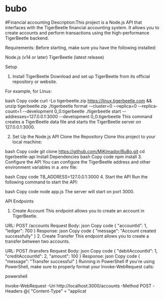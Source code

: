 # bubo
#Financial accounting
Description:This project is a Node.js API that interfaces with the TigerBeetle financial accounting system. It allows you to create accounts and perform transactions using the high-performance TigerBeetle backend.

Requirements:
Before starting, make sure you have the following installed:

Node.js (v14 or later)
TigerBeetle (latest release)

Setup
1. Install TigerBeetle
Download and set up TigerBeetle from its official repository or website.

For example, for Linux:

bash
Copy code
curl -Lo tigerbeetle.zip https://linux.tigerbeetle.com && unzip tigerbeetle.zip
./tigerbeetle format --cluster=0 --replica=0 --replica-count=1 --development 0_0.tigerbeetle
./tigerbeetle start --addresses=127.0.0.1:3000 --development 0_0.tigerbeetle
This command creates a TigerBeetle data file and starts the TigerBeetle server on 127.0.0.1:3000.

2. Set Up the Node.js API
Clone the Repository
Clone this project to your local machine:

bash
Copy code
git clone  https://github.com/MjKimador/BuBo.git 
cd tigerbeetle-api
Install Dependencies
bash
Copy code
npm install
3. Configure the API
You can configure the TigerBeetle address and other environment variables in a .env file:

bash
Copy code
TB_ADDRESS=127.0.0.1:3000
4. Start the API
Run the following command to start the API:

bash
Copy code
node app.js
The server will start on port 3000.

API Endpoints
1. Create Account
This endpoint allows you to create an account in TigerBeetle.

URL: POST /accounts
Request Body:
json
Copy code
{
  "accountId": 1,
  "ledger": 700
}
Response:
json
Copy code
{
  "message": "Account created successfully"
}
2. Create Transfer
This endpoint allows you to create a transfer between two accounts.

URL: POST /transfers
Request Body:
json
Copy code
{
  "debitAccountId": 1,
  "creditAccountId": 2,
  "amount": 100
}
Response:
json
Copy code
{
  "message": "Transfer successful"
}
Running in PowerShell
If you're using PowerShell, make sure to properly format your Invoke-WebRequest calls:

powershell

Invoke-WebRequest -Uri http://localhost:3000/accounts -Method POST -Headers @{ "Content-Type" = "applicat


